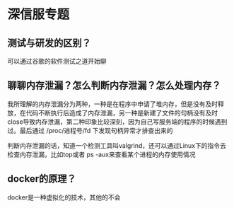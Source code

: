 # 深信服专题

## 测试与研发的区别？

可以通过谷歌的软件测试之道开始聊

## 聊聊内存泄漏？怎么判断内存泄漏？怎么处理内存？

我所理解的内存泄漏分为两种，一种是在程序中申请了堆内存，但是没有及时释放，在代码不断执行后造成了内存泄漏，另一种是新建了文件的句柄没有及时close导致内存泄漏，第二种印象比较深刻，因为自己写服务端的程序的时候遇到过。最后通过 /proc/进程号/fd 下发现句柄异常才排查出来的

判断内存泄漏的话，知道一个检测工具叫valgrind，还可以通过Linux下的指令去检查内存泄漏，比如top或者 ps -aux来查看某个进程的内存使用情况

## docker的原理？

docker是一种虚拟化的技术，其他的不会

## 

